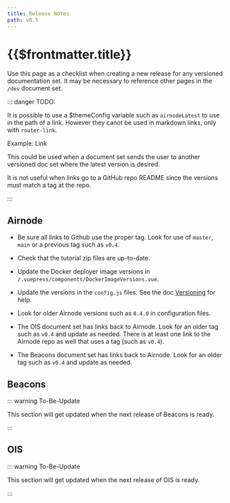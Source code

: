 ```yaml
---
title: Release Notes
path: v0.5
---
```


# {{$frontmatter.title}}

<TocHeader />
<TOC class="table-of-contents" :include-level="[2,3]" />

Use this page as a checklist when creating a new release for any versioned
documentation set. It may be necessary to reference other pages in the `/dev`
document set.

::: danger TODO:

It is possible to use a $themeConfig variable such as `airnodeLatest` to use in
the path of a link. However they canot be used in markdown links, only with
`router-link`.

Example: <router-link :to="'/airnode/'+$frontmatter.path">Link</router-link>

This could be used when a document set sends the user to another versioned doc
set where the latest version is desired.

It is not useful when links go to a GitHub repo README since the versions must
match a tag at the repo.

:::

## Airnode

- Be sure all links to Github use the proper tag. Look for use of `master`,
  `main` or a previous tag such as `v0.4`.
- Check that the tutorial zip files are up-to-date.

- Update the Docker deployer image versions in
  `/.vuepress/components/DockerImageVersions.vue`.

- Update the versions in the `config.js` files. See the doc
  [Versioning](./versioning.md) for help.

- Look for older Airnode versions such as `0.4.0` in configuration files.

- The OIS document set has links back to Airnode. Look for an older tag such as
  `v0.4` and update as needed. There is at least one link to the Airnode repo as
  well that uses a tag (such as `v0.4`).

- The Beacons document set has links back to Airnode. Look for an older tag such
  as `v0.4` and update as needed.

## Beacons

::: warning To-Be-Update

This section will get updated when the next release of Beacons is ready.

:::

## OIS

::: warning To-Be-Update

This section will get updated when the next release of OIS is ready.

:::
